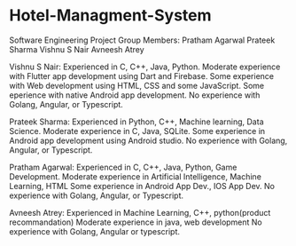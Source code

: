 # Hotel-Managment-System
Software Engineering Project
Group Members:
Pratham Agarwal
Prateek Sharma
Vishnu S Nair
Avneesh Atrey


Vishnu S Nair: 
Experienced in C, C++, Java, Python.
Moderate experience with Flutter app development using Dart and Firebase.
Some experience with Web development using HTML, CSS and some JavaScript.
Some eperience with native Android app development.
No experience with Golang, Angular, or Typescript.

Prateek Sharma:
Experienced in Python, C++, Machine learning, Data Science.
Moderate experience in C, Java, SQLite. 
Some experience in Android app development using Android studio.
No experience with Golang, Angular, or Typescript.

Pratham Agarwal:
Experienced in C, C++, Java, Python, Game Development.
Moderate experience in Artificial Intelligence, Machine Learning, HTML
Some experience in Android App Dev., IOS App Dev.
No experience with Golang, Angular, or Typescript.

Avneesh Atrey:
Experienced in Machine Learning, C++, python(product recommandation)
Moderate experience in java, web development
No experience with Golang, Angular or typescript.
